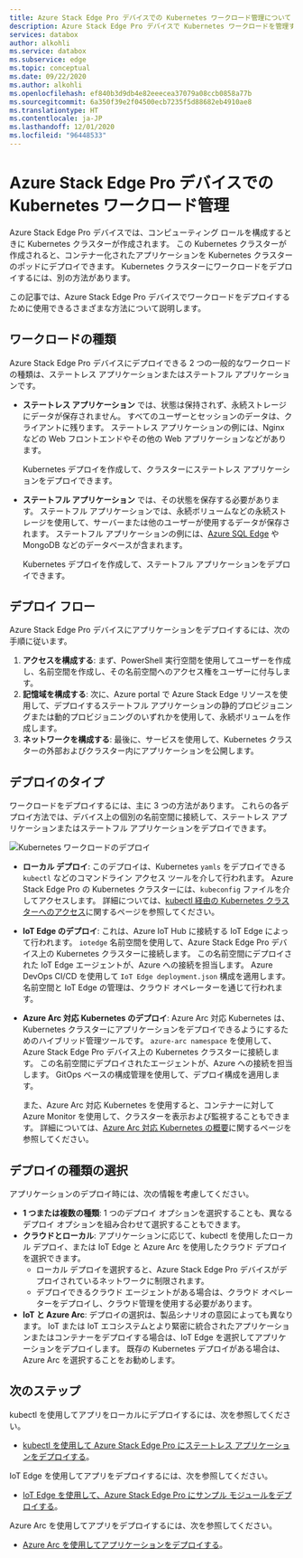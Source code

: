 ```yaml
---
title: Azure Stack Edge Pro デバイスでの Kubernetes ワークロード管理について | Microsoft Docs
description: Azure Stack Edge Pro デバイスで Kubernetes ワークロードを管理する方法について説明します。
services: databox
author: alkohli
ms.service: databox
ms.subservice: edge
ms.topic: conceptual
ms.date: 09/22/2020
ms.author: alkohli
ms.openlocfilehash: ef840b3d9db4e82eeecea37079a08ccb0858a77b
ms.sourcegitcommit: 6a350f39e2f04500ecb7235f5d88682eb4910ae8
ms.translationtype: HT
ms.contentlocale: ja-JP
ms.lasthandoff: 12/01/2020
ms.locfileid: "96448533"
---
```

# <a name="kubernetes-workload-management-on-your-azure-stack-edge-pro-device"></a>Azure Stack Edge Pro デバイスでの Kubernetes ワークロード管理

Azure Stack Edge Pro デバイスでは、コンピューティング ロールを構成するときに Kubernetes クラスターが作成されます。 この Kubernetes クラスターが作成されると、コンテナー化されたアプリケーションを Kubernetes クラスターのポッドにデプロイできます。 Kubernetes クラスターにワークロードをデプロイするには、別の方法があります。 

この記事では、Azure Stack Edge Pro デバイスでワークロードをデプロイするために使用できるさまざまな方法について説明します。

## <a name="workload-types"></a>ワークロードの種類

Azure Stack Edge Pro デバイスにデプロイできる 2 つの一般的なワークロードの種類は、ステートレス アプリケーションまたはステートフル アプリケーションです。

- **ステートレス アプリケーション** では、状態は保持されず、永続ストレージにデータが保存されません。 すべてのユーザーとセッションのデータは、クライアントに残ります。 ステートレス アプリケーションの例には、Nginx などの Web フロントエンドやその他の Web アプリケーションなどがあります。

    Kubernetes デプロイを作成して、クラスターにステートレス アプリケーションをデプロイできます。 

- **ステートフル アプリケーション** では、その状態を保存する必要があります。 ステートフル アプリケーションでは、永続ボリュームなどの永続ストレージを使用して、サーバーまたは他のユーザーが使用するデータが保存されます。 ステートフル アプリケーションの例には、[Azure SQL Edge](../azure-sql-edge/overview.md) や MongoDB などのデータベースが含まれます。

    Kubernetes デプロイを作成して、ステートフル アプリケーションをデプロイできます。 

## <a name="deployment-flow"></a>デプロイ フロー

Azure Stack Edge Pro デバイスにアプリケーションをデプロイするには、次の手順に従います。 
 
1. **アクセスを構成する**: まず、PowerShell 実行空間を使用してユーザーを作成し、名前空間を作成し、その名前空間へのアクセス権をユーザーに付与します。
2. **記憶域を構成する**: 次に、Azure portal で Azure Stack Edge リソースを使用して、デプロイするステートフル アプリケーションの静的プロビジョニングまたは動的プロビジョニングのいずれかを使用して、永続ボリュームを作成します。
3. **ネットワークを構成する**: 最後に、サービスを使用して、Kubernetes クラスターの外部およびクラスター内にアプリケーションを公開します。
 
## <a name="deployment-types"></a>デプロイのタイプ

ワークロードをデプロイするには、主に 3 つの方法があります。 これらの各デプロイ方法では、デバイス上の個別の名前空間に接続して、ステートレス アプリケーションまたはステートフル アプリケーションをデプロイできます。

![Kubernetes ワークロードのデプロイ](./media/azure-stack-edge-gpu-kubernetes-workload-management/kubernetes-workload-management-1.png)

- **ローカル デプロイ**: このデプロイは、Kubernetes `yamls` をデプロイできる `kubectl` などのコマンドライン アクセス ツールを介して行われます。 Azure Stack Edge Pro の Kubernetes クラスターには、`kubeconfig` ファイルを介してアクセスします。 詳細については、[kubectl 経由の Kubernetes クラスターへのアクセス](azure-stack-edge-gpu-create-kubernetes-cluster.md)に関するページを参照してください。

- **IoT Edge のデプロイ**: これは、Azure IoT Hub に接続する IoT Edge によって行われます。 `iotedge` 名前空間を使用して、Azure Stack Edge Pro デバイス上の Kubernetes クラスターに接続します。 この名前空間にデプロイされた IoT Edge エージェントが、Azure への接続を担当します。 Azure DevOps CI/CD を使用して `IoT Edge deployment.json` 構成を適用します。 名前空間と IoT Edge の管理は、クラウド オペレーターを通じて行われます。

- **Azure Arc 対応 Kubernetes のデプロイ**: Azure Arc 対応 Kubernetes は、Kubernetes クラスターにアプリケーションをデプロイできるようにするためのハイブリッド管理ツールです。 `azure-arc namespace` を使用して、Azure Stack Edge Pro デバイス上の Kubernetes クラスターに接続します。 この名前空間にデプロイされたエージェントが、Azure への接続を担当します。 GitOps ベースの構成管理を使用して、デプロイ構成を適用します。 
    
    また、Azure Arc 対応 Kubernetes を使用すると、コンテナーに対して Azure Monitor を使用して、クラスターを表示および監視することもできます。 詳細については、[Azure Arc 対応 Kubernetes の概要](../azure-arc/kubernetes/overview.md)に関するページを参照してください。

## <a name="choose-the-deployment-type"></a>デプロイの種類の選択

アプリケーションのデプロイ時には、次の情報を考慮してください。

- **1 つまたは複数の種類**: 1 つのデプロイ オプションを選択することも、異なるデプロイ オプションを組み合わせて選択することもできます。
- **クラウドとローカル**: アプリケーションに応じて、kubectl を使用したローカル デプロイ、または IoT Edge と Azure Arc を使用したクラウド デプロイを選択できます。 
    - ローカル デプロイを選択すると、Azure Stack Edge Pro デバイスがデプロイされているネットワークに制限されます。
    - デプロイできるクラウド エージェントがある場合は、クラウド オペレーターをデプロイし、クラウド管理を使用する必要があります。
- **IoT と Azure Arc**: デプロイの選択は、製品シナリオの意図によっても異なります。 IoT または IoT エコシステムとより緊密に統合されたアプリケーションまたはコンテナーをデプロイする場合は、IoT Edge を選択してアプリケーションをデプロイします。 既存の Kubernetes デプロイがある場合は、Azure Arc を選択することをお勧めします。


## <a name="next-steps"></a>次のステップ

kubectl を使用してアプリをローカルにデプロイするには、次を参照してください。

- [kubectl を使用して Azure Stack Edge Pro にステートレス アプリケーションをデプロイする](azure-stack-edge-j-series-deploy-stateless-application-kubernetes.md)。

IoT Edge を使用してアプリをデプロイするには、次を参照してください。

- [IoT Edge を使用して、Azure Stack Edge Pro にサンプル モジュールをデプロイする](azure-stack-edge-gpu-deploy-sample-module.md)。

Azure Arc を使用してアプリをデプロイするには、次を参照してください。

- [Azure Arc を使用してアプリケーションをデプロイする](azure-stack-edge-gpu-deploy-arc-kubernetes-cluster.md)。
